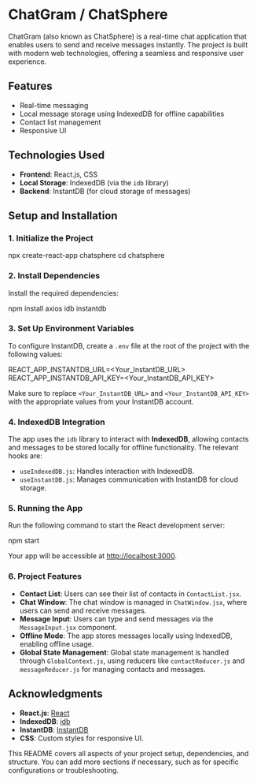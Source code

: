 # ChatGram / ChatSphere

ChatGram (also known as ChatSphere) is a real-time chat application that enables users to send and receive messages instantly. The project is built with modern web technologies, offering a seamless and responsive user experience.

## Features

- Real-time messaging
- Local message storage using IndexedDB for offline capabilities
- Contact list management
- Responsive UI

## Technologies Used

- **Frontend**: React.js, CSS
- **Local Storage**: IndexedDB (via the `idb` library)
- **Backend**: InstantDB (for cloud storage of messages)

## Setup and Installation

### 1. Initialize the Project

npx create-react-app chatsphere
cd chatsphere

### 2. Install Dependencies

Install the required dependencies:


npm install axios idb instantdb


### 3. Set Up Environment Variables

To configure InstantDB, create a `.env` file at the root of the project with the following values:


REACT_APP_INSTANTDB_URL=<Your_InstantDB_URL>
REACT_APP_INSTANTDB_API_KEY=<Your_InstantDB_API_KEY>


Make sure to replace `<Your_InstantDB_URL>` and `<Your_InstantDB_API_KEY>` with the appropriate values from your InstantDB account.

### 4. IndexedDB Integration

The app uses the `idb` library to interact with **IndexedDB**, allowing contacts and messages to be stored locally for offline functionality. The relevant hooks are:

- `useIndexedDB.js`: Handles interaction with IndexedDB.
- `useInstantDB.js`: Manages communication with InstantDB for cloud storage.

### 5. Running the App

Run the following command to start the React development server:

npm start

Your app will be accessible at [http://localhost:3000](http://localhost:3000).

### 6. Project Features

- **Contact List**: Users can see their list of contacts in `ContactList.jsx`.
- **Chat Window**: The chat window is managed in `ChatWindow.jsx`, where users can send and receive messages.
- **Message Input**: Users can type and send messages via the `MessageInput.jsx` component.
- **Offline Mode**: The app stores messages locally using IndexedDB, enabling offline usage.
- **Global State Management**: Global state management is handled through `GlobalContext.js`, using reducers like `contactReducer.js` and `messageReducer.js` for managing contacts and messages.


## Acknowledgments

- **React.js**: [React](https://reactjs.org/)
- **IndexedDB**: [idb](https://github.com/jakearchibald/idb)
- **InstantDB**: [InstantDB](https://instantdb.dev/)
- **CSS**: Custom styles for responsive UI.


This README covers all aspects of your project setup, dependencies, and structure. You can add more sections if necessary, such as for specific configurations or troubleshooting.
